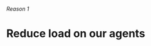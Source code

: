 _Reason 1_

# Reduce load on our agents

<!-- ./components/SelfPromo.vue -->
<SelfPromo />

<!--
- Bad times ahead (they've arrived)
- Expected increase in Collection cases
- Old process was so bad that customers chose to call instead, and agent had to spend around 20mins walking the customer through the form
- This is just data collection! Agents still have to manually process it
-->
